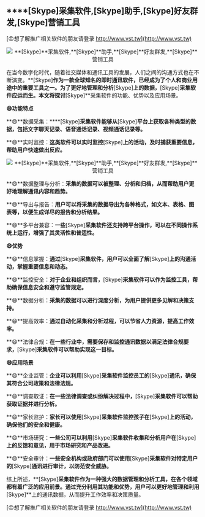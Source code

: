## ****[Skype]**采集软件,**[Skype]**助手,**[Skype]**好友群发,**[Skype]**营销工具**

[😍想了解推广相关软件的朋友请登录 http://www.vst.tw](http://www.vst.tw)

 <center><img src="https://vst.tw/MP4/tuiguang/png/1.png" alt="**[Skype]**采集软件,**[Skype]**助手,**[Skype]**好友群发,**[Skype]**营销工具"></center>

在当今数字化时代，随着社交媒体和通讯工具的发展，人们之间的沟通方式也在不断演变。**[Skype]**作为一款全球知名的即时通讯软件，已经成为了个人和商业用途中的重要工具之一。为了更好地管理和分析**[Skype]**上的数据，**[Skype]**采集软件应运而生。本文将探讨**[Skype]**采集软件的功能、优势以及应用场景。

**😄功能特点**

**😄**数据采集：****[Skype]**采集软件能够从**[Skype]**平台上获取各种类型的数据，包括文字聊天记录、语音通话记录、视频通话记录等。**

**😄**实时监控：**这类软件可以实时监控**[Skype]**上的活动，及时捕获重要信息，帮助用户快速做出反应。**

 <center><img src="https://vst.tw/MP4/tuiguang/png/5.png" alt="**[Skype]**采集软件,**[Skype]**助手,**[Skype]**好友群发,**[Skype]**营销工具"></center>

**😄**数据整理与分析：**采集的数据可以被整理、分析和归档，从而帮助用户更好地理解通讯内容和趋势。**

**😄**导出与报告：**用户可以将采集的数据导出为各种格式，如文本、表格、图表等，以便生成详尽的报告和分析结果。**

**😄**多平台兼容：**一些**[Skype]**采集软件还支持跨平台操作，可以在不同操作系统上运行，增强了其灵活性和普适性。**

**😄优势**

**😄**信息掌握：**通过**[Skype]**采集软件，用户可以全面了解**[Skype]**上的沟通活动，掌握重要信息和动态。**

**😄**监控安全：**对于企业和组织而言，**[Skype]**采集软件可以作为监控工具，帮助确保信息安全和遵守监管规定。**

**😄**数据分析：**采集的数据可以进行深度分析，为用户提供更多见解和决策支持。**

**😄**提高效率：**通过自动化采集和分析过程，可以节省人力资源，提高工作效率。**

**😄**法律合规：**在一些行业中，需要保存和监控通讯数据以满足法律合规要求，**[Skype]**采集软件可以帮助实现这一目标。**

**😄应用场景**

**😄**企业监管：**企业可以利用**[Skype]**采集软件监控员工的**[Skype]**通讯，确保其符合公司政策和法律法规。**

**😄**调查取证：**在一些法律调查或纠纷解决过程中，**[Skype]**采集软件可以帮助获取证据并进行分析。**

**😄**家长监护：**家长可以使用**[Skype]**采集软件监控孩子在**[Skype]**上的活动，确保他们的安全和健康。**

**😄**市场研究：**一些公司可以利用**[Skype]**采集软件收集和分析用户在**[Skype]**上的反馈和意见，用于市场研究和产品改进。**

**😄**安全审计：**一些安全机构或政府部门可以使用**[Skype]**采集软件对特定用户的**[Skype]**通讯进行审计，以防范安全威胁。**

综上所述，**[Skype]**采集软件作为一种强大的数据管理和分析工具，在各个领域都有着广泛的应用前景。通过充分利用其功能和优势，用户可以更好地管理和利用**[Skype]**上的通讯数据，从而提升工作效率和决策质量。

[😍想了解推广相关软件的朋友请登录 http://www.vst.tw](http://www.vst.tw)



